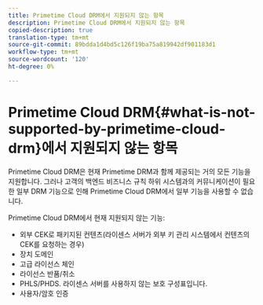 ```yaml
---
title: Primetime Cloud DRM에서 지원되지 않는 항목
description: Primetime Cloud DRM에서 지원되지 않는 항목
copied-description: true
translation-type: tm+mt
source-git-commit: 89bdda1d4bd5c126f19ba75a819942df901183d1
workflow-type: tm+mt
source-wordcount: '120'
ht-degree: 0%

---
```



# Primetime Cloud DRM{#what-is-not-supported-by-primetime-cloud-drm}에서 지원되지 않는 항목

Primetime Cloud DRM은 현재 Primetime DRM과 함께 제공되는 거의 모든 기능을 지원합니다. 그러나 고객의 백엔드 비즈니스 규칙 하위 시스템과의 커뮤니케이션이 필요한 일부 DRM 기능으로 인해 Primetime Cloud DRM에서 일부 기능을 사용할 수 없습니다.

Primetime Cloud DRM에서 현재 지원되지 않는 기능:

* 외부 CEK로 패키지된 컨텐츠(라이센스 서버가 외부 키 관리 시스템에서 컨텐츠의 CEK를 요청하는 경우)
* 장치 도메인
* 고급 라이선스 체인
* 라이선스 반품/취소
* PHLS/PHDS. 라이센스 서버를 사용하지 않는 보호 구성표입니다.
* 사용자/암호 인증

